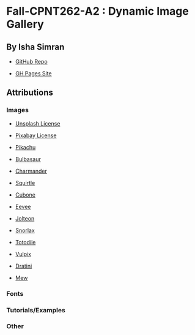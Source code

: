 # Fall-CPNT262-A2 : Dynamic Image Gallery
## By Isha Simran

- [GitHub Repo](https://github.com/IshaSimran/fall-cpnt262-a2)

- [GH Pages Site](https://ishasimran.github.io/fall-cpnt262-a2/)


## Attributions

### Images

- [Unsplash License]()

- [Pixabay License]()

- [Pikachu]()

- [Bulbasaur]()

- [Charmander]()

- [Squirtle]()

- [Cubone]()

- [Eevee]()

- [Jolteon]()

- [Snorlax]()

- [Totodile]()

- [Vulpix]()

- [Dratini]()

- [Mew]()

### Fonts

### Tutorials/Examples

### Other



